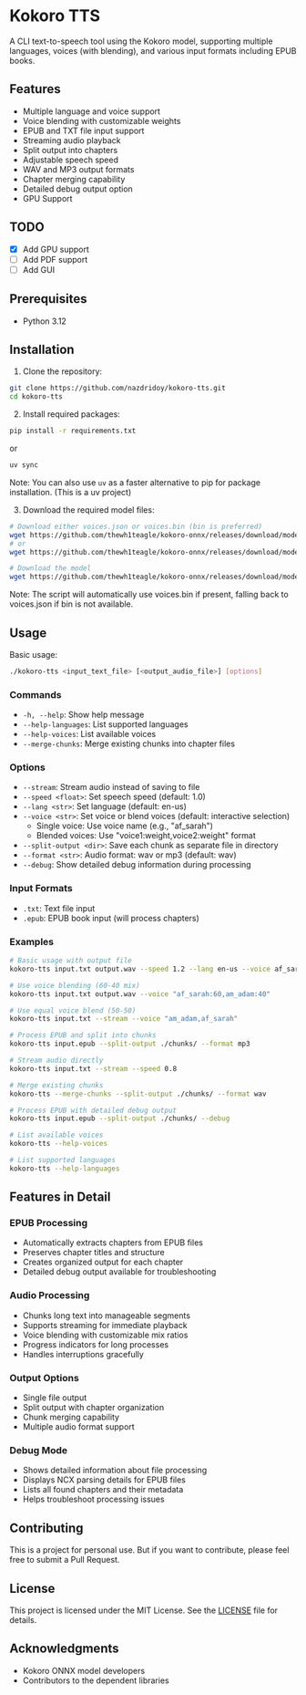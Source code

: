# Kokoro TTS

A CLI text-to-speech tool using the Kokoro model, supporting multiple languages, voices (with blending), and various input formats including EPUB books.

## Features

- Multiple language and voice support
- Voice blending with customizable weights
- EPUB and TXT file input support
- Streaming audio playback
- Split output into chapters
- Adjustable speech speed
- WAV and MP3 output formats
- Chapter merging capability
- Detailed debug output option
- GPU Support

## TODO

- [x] Add GPU support
- [ ] Add PDF support
- [ ] Add GUI

## Prerequisites

- Python 3.12

## Installation

1. Clone the repository:
```bash
git clone https://github.com/nazdridoy/kokoro-tts.git
cd kokoro-tts
```

2. Install required packages:
```bash
pip install -r requirements.txt
```
or
```bash
uv sync
```
Note: You can also use `uv` as a faster alternative to pip for package installation. (This is a uv project)

3. Download the required model files:
```bash
# Download either voices.json or voices.bin (bin is preferred)
wget https://github.com/thewh1teagle/kokoro-onnx/releases/download/model-files/voices.bin
# or
wget https://github.com/thewh1teagle/kokoro-onnx/releases/download/model-files/voices.json

# Download the model
wget https://github.com/thewh1teagle/kokoro-onnx/releases/download/model-files/kokoro-v0_19.onnx
```
Note: The script will automatically use voices.bin if present, falling back to voices.json if bin is not available.

## Usage

Basic usage:
```bash
./kokoro-tts <input_text_file> [<output_audio_file>] [options]
```

### Commands

- `-h, --help`: Show help message
- `--help-languages`: List supported languages
- `--help-voices`: List available voices
- `--merge-chunks`: Merge existing chunks into chapter files

### Options

- `--stream`: Stream audio instead of saving to file
- `--speed <float>`: Set speech speed (default: 1.0)
- `--lang <str>`: Set language (default: en-us)
- `--voice <str>`: Set voice or blend voices (default: interactive selection)
  - Single voice: Use voice name (e.g., "af_sarah")
  - Blended voices: Use "voice1:weight,voice2:weight" format
- `--split-output <dir>`: Save each chunk as separate file in directory
- `--format <str>`: Audio format: wav or mp3 (default: wav)
- `--debug`: Show detailed debug information during processing

### Input Formats

- `.txt`: Text file input
- `.epub`: EPUB book input (will process chapters)

### Examples

```bash
# Basic usage with output file
kokoro-tts input.txt output.wav --speed 1.2 --lang en-us --voice af_sarah

# Use voice blending (60-40 mix)
kokoro-tts input.txt output.wav --voice "af_sarah:60,am_adam:40"

# Use equal voice blend (50-50)
kokoro-tts input.txt --stream --voice "am_adam,af_sarah"

# Process EPUB and split into chunks
kokoro-tts input.epub --split-output ./chunks/ --format mp3

# Stream audio directly
kokoro-tts input.txt --stream --speed 0.8

# Merge existing chunks
kokoro-tts --merge-chunks --split-output ./chunks/ --format wav

# Process EPUB with detailed debug output
kokoro-tts input.epub --split-output ./chunks/ --debug

# List available voices
kokoro-tts --help-voices

# List supported languages
kokoro-tts --help-languages
```

## Features in Detail

### EPUB Processing
- Automatically extracts chapters from EPUB files
- Preserves chapter titles and structure
- Creates organized output for each chapter
- Detailed debug output available for troubleshooting

### Audio Processing
- Chunks long text into manageable segments
- Supports streaming for immediate playback
- Voice blending with customizable mix ratios
- Progress indicators for long processes
- Handles interruptions gracefully

### Output Options
- Single file output
- Split output with chapter organization
- Chunk merging capability
- Multiple audio format support

### Debug Mode
- Shows detailed information about file processing
- Displays NCX parsing details for EPUB files
- Lists all found chapters and their metadata
- Helps troubleshoot processing issues

## Contributing

This is a project for personal use. But if you want to contribute, please feel free to submit a Pull Request.

## License

This project is licensed under the MIT License. See the [LICENSE](LICENSE) file for details.

## Acknowledgments

- Kokoro ONNX model developers
- Contributors to the dependent libraries
